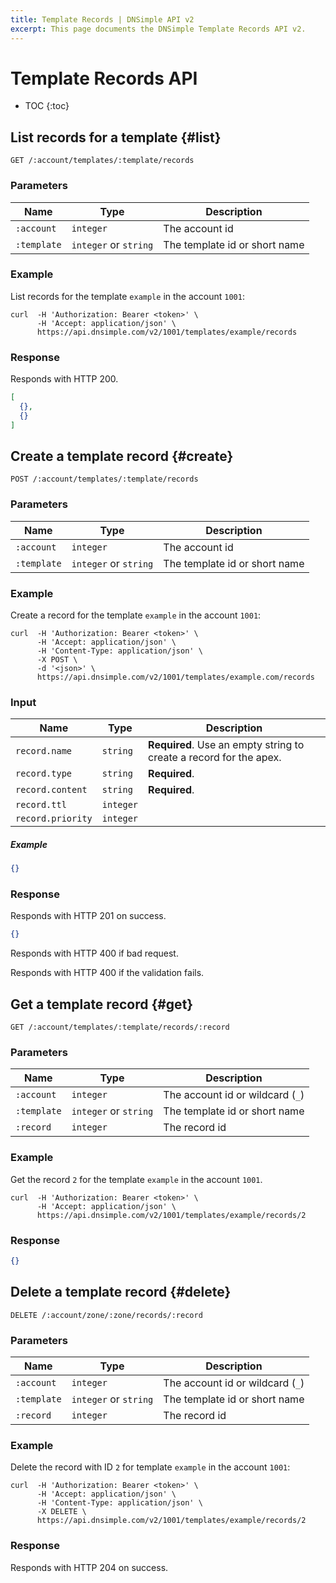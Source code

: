 ```yaml
---
title: Template Records | DNSimple API v2
excerpt: This page documents the DNSimple Template Records API v2.
---
```


# Template Records API

* TOC
{:toc}


## List records for a template {#list}

    GET /:account/templates/:template/records

### Parameters

Name | Type | Description
-----|------|------------
`:account` | `integer` | The account id
`:template` | `integer` or `string` | The template id or short name

### Example

List records for the template `example` in the account `1001`:

    curl  -H 'Authorization: Bearer <token>' \
          -H 'Accept: application/json' \
          https://api.dnsimple.com/v2/1001/templates/example/records

### Response

Responds with HTTP 200.

~~~json
[
  {},
  {}
]
~~~


## Create a template record {#create}

    POST /:account/templates/:template/records

### Parameters

Name | Type | Description
-----|------|------------
`:account` | `integer` | The account id
`:template` | `integer` or `string` | The template id or short name

### Example

Create a record for the template `example` in the account `1001`:

    curl  -H 'Authorization: Bearer <token>' \
          -H 'Accept: application/json' \
          -H 'Content-Type: application/json' \
          -X POST \
          -d '<json>' \
          https://api.dnsimple.com/v2/1001/templates/example.com/records

### Input

Name | Type | Description
-----|------|------------
`record.name` | `string` | **Required**. Use an empty string to create a record for the apex.
`record.type` | `string` | **Required**.
`record.content` | `string` | **Required**.
`record.ttl` | `integer` |
`record.priority` | `integer` |

##### Example

~~~json
{}
~~~

### Response

Responds with HTTP 201 on success.

~~~json
{}
~~~

Responds with HTTP 400 if bad request.

Responds with HTTP 400 if the validation fails.


## Get a template record {#get}

    GET /:account/templates/:template/records/:record

### Parameters

Name | Type | Description
-----|------|------------
`:account` | `integer` | The account id or wildcard (`_`)
`:template` | `integer` or `string` | The template id or short name
`:record` | `integer` | The record id

### Example

Get the record `2` for the template `example` in the account `1001`.

    curl  -H 'Authorization: Bearer <token>' \
          -H 'Accept: application/json' \
          https://api.dnsimple.com/v2/1001/templates/example/records/2

### Response

~~~json
{}
~~~


## Delete a template record {#delete}

    DELETE /:account/zone/:zone/records/:record

### Parameters

Name | Type | Description
-----|------|------------
`:account` | `integer` | The account id or wildcard (`_`)
`:template` | `integer` or `string` | The template id or short name
`:record` | `integer` | The record id

### Example

Delete the record with ID `2` for template `example` in the account `1001`:

    curl  -H 'Authorization: Bearer <token>' \
          -H 'Accept: application/json' \
          -H 'Content-Type: application/json' \
          -X DELETE \
          https://api.dnsimple.com/v2/1001/templates/example/records/2

### Response

Responds with HTTP 204 on success.

